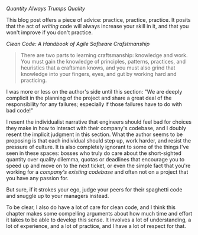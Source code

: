 *Quantity Always Trumps Quality*

This blog post offers a piece of advice: practice, practice, practice. It posits that the act of *writing* code will always increase your skill in it, and that you won't improve if you don't practice. 

*Clean Code: A Handbook of Agile Software Crafstmanship*

> There are two parts to learning craftsmanship: knowledge and work. You must gain
the knowledge of principles, patterns, practices, and heuristics that a craftsman knows, and
you must also grind that knowledge into your fingers, eyes, and gut by working hard and
practicing.

I was more or less on the author's side until this section: "We are deeply complicit in the planning of the project and share a great deal of the responsibility for any failures; especially if those failures have to do with bad code!"

I resent the individualist narrative that engineers should feel bad for choices they make in how to interact with their company's codebase, and I doubly resent the implicit judgment in this section. What the author seems to be proposing is that each individual should step up, work harder, and resist the pressure of culture. It is also completely ignorant to some of the things I've seen in these spaces: bosses who truly do care about the short-sighted quantity over quality dilemma, quotas or deadlines that encourage you to speed up and move on to the next ticket, or even the simple fact that you're working for a *company's existing codebase* and often not on a project that you have any passion for. 

But sure, if it strokes your ego, judge your peers for their spaghetti code and snuggle up to your managers instead. 

To be clear, I also do have a lot of care for clean code, and I think this chapter makes some compelling arguments about how much time and effort it takes to be able to develop this sense. It involves a lot of understanding, a lot of experience, and a lot of practice, and I have a lot of respect for that. 
